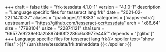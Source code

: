 +++
draft = false
title = "frk-tessdata 4.1.0-1"
version = "4.1.0-1"
description = "Language specific files for tesseract lang frk"
date = "2021-02-22T14:10:37"
aliases = "/packages/219383"
categories = ['xapps-extra']
upstreamurl = "https://github.com/tesseract-ocr/tessdata"
arch = "x86_64"
size = "7798104"
usize = "22874121"
sha1sum = "66577e9239ef0a2b897460ff2286c6a3977e445f"
depends = "['glibc']"
+++
Language specific files for tesseract lang frk{{< spoiler text="show files" >}}* /usr/share/tessdata/frk.traineddata
{{< /spoiler >}}